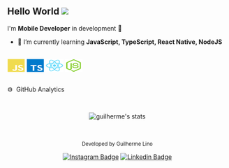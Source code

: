 <h2 align="left">Hello World <img src="https://raw.githubusercontent.com/kaueMarques/kaueMarques/master/hi.gif" width="30px"></h2>

I'm **Mobile Developer** in development :iphone:


- 🌱  I’m currently learning **JavaScript, TypeScript, React Native, NodeJS**

<div style="display: inline_block"><br>
  <img align="center" alt="JavaScript" height="30" width="40" src="https://raw.githubusercontent.com/devicons/devicon/master/icons/javascript/javascript-plain.svg">
  <img align="center" alt="TypeScript" height="30" width="40" src="https://raw.githubusercontent.com/devicons/devicon/master/icons/typescript/typescript-plain.svg">
  <img align="center" alt="React Native" height="30" width="40" src="https://raw.githubusercontent.com/devicons/devicon/master/icons/react/react-original.svg">
  <img align="center" alt="Node" height="30" width="40" src="https://raw.githubusercontent.com/devicons/devicon/master/icons/nodejs/nodejs-original.svg">
</div>

<br/>

⚙️ &nbsp;GitHub Analytics

<br>

<p align="center">
<img width="530em" src="https://github-readme-stats.vercel.app/api?username=guilhermelinosx&show_icons=true&theme=nightowl" alt="guilherme's stats"/>
</p>

<br/>
<p align="center"><small>Developed by Guilherme Lino</small></p>
<div align="center">

  [![Instagram Badge](https://img.shields.io/badge/-guilhermelinosx-6633cc?style=flat-square&labelColor=6633cc&logo=instagram&logoColor=white)](https://www.instagram.com/guilhermelinosx/) [![Linkedin Badge](https://img.shields.io/badge/-Guilherme%20Lino-6633cc?style=flat-square&logo=Linkedin&logoColor=white)](https://www.linkedin.com/in/guilhermelinosx/)
  
</div>

  


